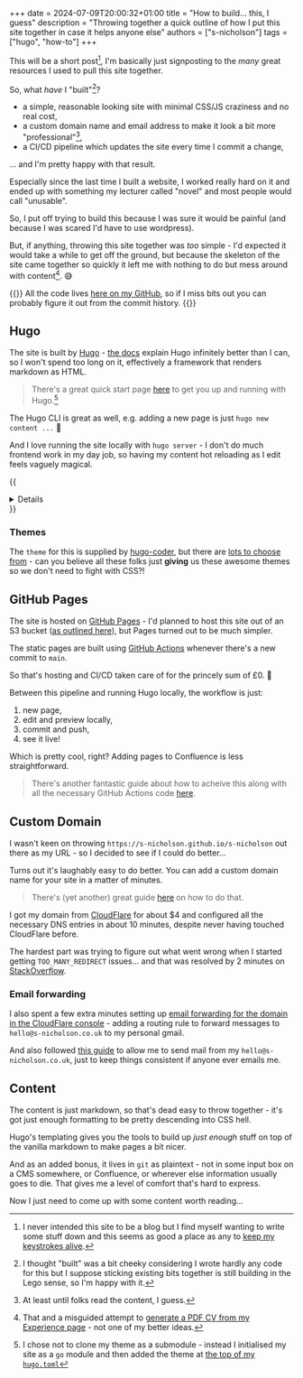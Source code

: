 +++ 
date = 2024-07-09T20:00:32+01:00
title = "How to build... this, I guess"
description = "Throwing together a quick outline of how I put this site together in case it helps anyone else"
authors = ["s-nicholson"]
tags = ["hugo", "how-to"]
+++

This will be a short post[^1], I'm basically just signposting to the _many_ great resources I used to pull this site together.

So, what _have_ I "built"[^2]?

- a simple, reasonable looking site with minimal CSS/JS craziness and no real cost,
- a custom domain name and email address to make it look a bit more "professional"[^3],
- a CI/CD pipeline which updates the site every time I commit a change,

... and I'm pretty happy with that result.

Especially since the last time I built a website, I worked really hard on it and ended up with something my lecturer called "novel" and most people would call "unusable".

So, I put off trying to build this because I was sure it would be painful (and because I was scared I'd have to use wordpress).

But, if anything, throwing this site together was _too_ simple - I'd expected it would take a while to get off the ground, but because the skeleton of the site came together so quickly it left me with nothing to do but mess around with content[^4]. :sweat_smile:

{{<note>}}
All the code lives [here on my GitHub](https://github.com/s-nicholson/s-nicholson), so if I miss bits out you can probably figure it out from the commit history.
{{</note>}}

## Hugo 

The site is built by [Hugo](https://gohugo.io/) - [the docs](https://gohugo.io/documentation/) explain Hugo infinitely better than I can, so I won't spend too long on it, effectively a framework that renders markdown as HTML.

> There's a great quick start page [here](https://gohugo.io/getting-started/quick-start/) to get you up and running with Hugo.[^5]

The Hugo CLI is great as well, e.g. adding a new page is just `hugo new content ...` :pinched_fingers:

And I love running the site locally with `hugo server` - I don't do much frontend work in my day job, so having my content hot reloading as I edit feels vaguely magical.

{{<details title="There are a few things in the site which didn't just come out of the box and were instead cobbled together from various resources.">}}

- the [CSS for the "Experience" page](https://github.com/s-nicholson/s-nicholson/blob/main/static/styles/cv.css) is a lightly tweaked version of the ones [here](https://github.com/elipapa/markdown-cv/tree/master) - I'd originally hoped to set the page up as a printable CV, but found it a bit fiddly,
- collapsible sections on the "Experience" page (and here) are handled by [a custom `shortcode`](https://github.com/s-nicholson/s-nicholson/blob/main/layouts/shortcodes/details.html) that wraps the content in an HTML details` tag,
- the wee "note" elements (the small, italic text blocks) are another [custom `shortcode`](https://github.com/s-nicholson/s-nicholson/blob/main/layouts/shortcodes/note.html)
- having links open in new tabs is handled by [a custom `render-link` layout](https://github.com/s-nicholson/s-nicholson/blob/main/layouts/_default/_markup/render-link.html),
- emojis in titles (because why not?) was done by copying the `layouts/partials/page.html` from the theme into my project and [editing it to add `emojify`](https://github.com/s-nicholson/s-nicholson/blob/main/layouts/partials/page.html#L6).

{{</details>}}

### Themes

The `theme` for this is supplied by [hugo-coder](https://github.com/luizdepra/hugo-coder/), but there are [lots to choose from](https://themes.gohugo.io/) - can you believe all these folks just **giving** us these awesome themes so we don't need to fight with CSS?!

## GitHub Pages

The site is hosted on [GitHub Pages](https://docs.github.com/en/pages) - I'd planned to host this site out of an S3 bucket ([as outlined here](https://capgemini.github.io/development/Using-S3-and-Hugo-to-Create-Hosting-Static-Website/)), but Pages turned out to be much simpler.

The static pages are built using [GitHub Actions](https://docs.github.com/en/actions) whenever there's a new commit to `main`.

So that's hosting and CI/CD taken care of for the princely sum of £0. :money_with_wings:

Between this pipeline and running Hugo locally, the workflow is just:

1. new page,
1. edit and preview locally,
1. commit and push,
1. see it live! 

Which is pretty cool, right? Adding pages to Confluence is less straightforward.

> There's another fantastic guide about how to acheive this along with all the necessary GitHub Actions code [here](https://gohugo.io/hosting-and-deployment/hosting-on-github/).

## Custom Domain

I wasn't keen on throwing `https://s-nicholson.github.io/s-nicholson` out there as my URL - so I decided to see if I could do better...

Turns out it's laughably easy to do better. You can add a custom domain name for your site in a matter of minutes.

> There's (yet another) great guide [here](https://docs.github.com/en/pages/configuring-a-custom-domain-for-your-github-pages-site/managing-a-custom-domain-for-your-github-pages-site) on how to do that.

I got my domain from [CloudFlare](https://www.cloudflare.com/en-gb/) for about $4 and configured all the necessary DNS entries in about 10 minutes, despite never having touched CloudFlare before.

The hardest part was trying to figure out what went wrong when I started getting `TOO_MANY_REDIRECT` issues... and that was resolved by 2 minutes on [StackOverflow](https://stackoverflow.com/a/50182311/1723432).

### Email forwarding

I also spent a few extra minutes setting up [email forwarding for the domain in the CloudFlare console](https://developers.cloudflare.com/email-routing/get-started/enable-email-routing/) - adding a routing rule to forward messages to `hello@s-nicholson.co.uk` to my personal gmail.

And also followed [this guide](https://gist.github.com/irazasyed/a5ca450f1b1b8a01e092b74866e9b2f1) to allow me to send mail from my `hello@s-nicholson.co.uk`, just to keep things consistent if anyone ever emails me.

## Content

The content is just markdown, so that's dead easy to throw together - it's got just enough formatting to be pretty descending into CSS hell.

Hugo's templating gives you the tools to build up _just enough_ stuff on top of the vanilla markdown to make pages a bit nicer.

And as an added bonus, it lives in `git` as plaintext - not in some input box on a CMS somewhere, or Confluence, or wherever else information usually goes to die. That gives me a level of comfort that's hard to express.

Now I just need to come up with some content worth reading...

[^1]: I never intended this site to be a blog but I find myself wanting to write some stuff down and this seems as good a place as any to [keep my keystrokes alive](https://keysleft.com/).
[^2]: I thought "built" was a bit cheeky considering I wrote hardly any code for this but I suppose sticking existing bits together is still building in the Lego sense, so I'm happy with it.
[^3]: At least until folks read the content, I guess.
[^4]: That and a misguided attempt to [generate a PDF CV from my Experience page](https://github.com/s-nicholson/s-nicholson/blob/generate-cv-pdf/static/js/printPdf.js) - not one of my better ideas.
[^5]: I chose not to clone my theme as a submodule - instead I initialised my site as a `go` module and then added the theme at [the top of my `hugo.toml`](https://github.com/s-nicholson/s-nicholson/blob/main/hugo.toml#L4)
